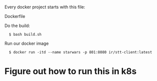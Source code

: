 
Every docker project starts with this file:

Dockerfile

Do the build:
```
  $ bash build.sh
```

Run our docker image
```
  $ docker run -itd --name starwars -p 801:8080 ir/stt-client:latest
```

# Figure out how to run this in k8s

